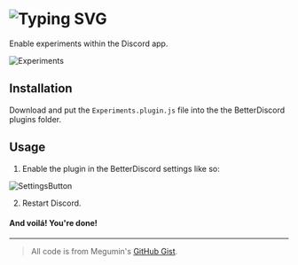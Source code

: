 
# ![Typing SVG](https://readme-typing-svg.demolab.com/?lines=Experiments)

Enable experiments within the Discord app.

![Experiments](https://i.imgur.com/JC0vYOj.png)

## Installation

Download and put the `Experiments.plugin.js` file into the the BetterDiscord plugins folder.

## Usage

1) Enable the plugin in the BetterDiscord settings like so:

![SettingsButton](https://i.imgur.com/a3fW6u8.png)

2) Restart Discord.

#### And voilá! You're done!

---

> All code is from Megumin's [GitHub Gist](https://gist.github.com/MeguminSama/2cae24c9e4c335c661fa94e72235d4c4).
